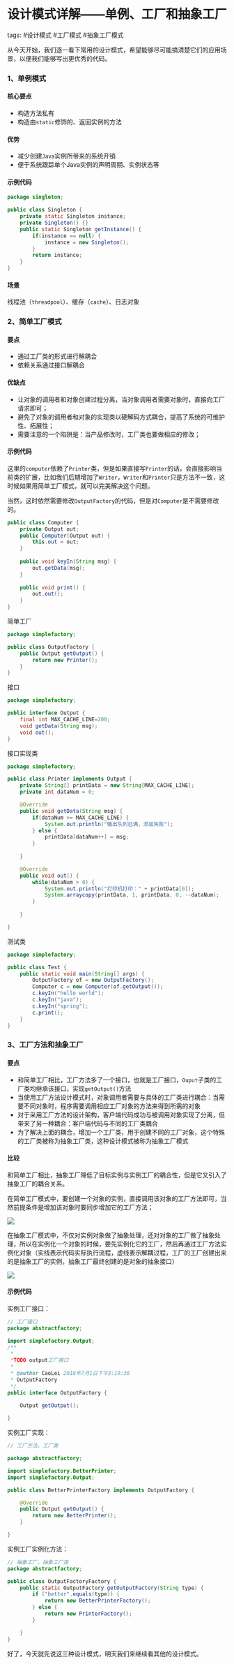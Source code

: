 # 设计模式详解——单例、工厂和抽象工厂
tags: #设计模式 #工厂模式 #抽象工厂模式

从今天开始，我们逐一看下常用的设计模式，希望能够尽可能搞清楚它们的应用场景，以便我们能够写出更优秀的代码。

### 1、单例模式

#### 核心要点
- 构造方法私有
- 构造由`static`修饰的、返回实例的方法

#### 优势
- 减少创建`Java`实例所带来的系统开销
- 便于系统跟踪单个Java实例的声明周期、实例状态等

#### 示例代码

```java
package singleton;

public class Singleton {
    private static Singleton instance;
    private Singleton() {}
    public static Singleton getInstance() {
        if(instance == null) {
            instance = new Singleton();
        }
        return instance;
    }
}

```

#### 场景

线程池（`threadpool`）、缓存（`cache`）、日志对象

### 2、简单工厂模式

#### 要点
- 通过工厂类的形式进行解耦合
- 依赖关系通过接口解耦合

#### 优缺点
- 让对象的调用者和对象创建过程分离，当对象调用者需要对象时，直接向工厂请求即可；
- 避免了对象的调用者和对象的实现类以硬解码方式耦合，提高了系统的可维护性、拓展性；
- 需要注意的一个陷阱是：当产品修改时，工厂类也要做相应的修改；

#### 示例代码

这里的`computer`依赖了`Printer`类，但是如果直接写`Printer`的话，会直接影响当前类的扩展，比如我们后期增加了`Writer`，`Writer`和`Printer`只是方法不一致，这时候如果用简单工厂模式，就可以完美解决这个问题。

当然，这时依然需要修改`OutputFactory`的代码，但是对`Computer`是不需要修改的。

```java
public class Computer {
    private Output out;
    public Computer(Output out) {
        this.out = out;
    }
    
    public void keyIn(String msg) {
        out.getData(msg);
    }
    
    public void print() {
        out.out();
    }
}
```

简单工厂

```java
package simplefactory;

public class OutputFactory {
    public Output getOutput() {
        return new Printer();
    }
}
```

接口

```java
package simplefactory;

public interface Output {
    final int MAX_CACHE_LINE=200;
    void getData(String msg);
    void out();
}
```

接口实现类

```java
package simplefactory;

public class Printer implements Output {
    private String[] printData = new String[MAX_CACHE_LINE];
    private int dataNum = 0;

    @Override
    public void getData(String msg) {
        if(dataNum >= MAX_CACHE_LINE) {
            System.out.println("输出队列已满，添加失败");
        } else {
            printData[dataNum++] = msg;
        }
        
    }

    @Override
    public void out() {
        while(dataNum > 0) {
            System.out.println("打印机打印：" + printData[0]);
            System.arraycopy(printData, 1, printData, 0, --dataNum);
        }
        
    }

}
```

测试类

```java
package simplefactory;

public class Test {
    public static void main(String[] args) {
        OutputFactory of = new OutputFactory();
        Computer c = new Computer(of.getOutput());
        c.keyIn("hello world");
        c.keyIn("java");
        c.keyIn("spring");
        c.print();
    }
}
```

### 3、工厂方法和抽象工厂

#### 要点
- 和简单工厂相比，工厂方法多了一个接口，也就是工厂接口，`Ouput`子类的工厂类均继承该接口，实现`getOutput()`方法
- 当使用工厂方法设计模式时，对象调用者需要与具体的工厂类进行耦合：当需要不同对象时，程序需要调用相应工厂对象的方法来得到所需的对象
- 对于采用工厂方法的设计架构，客户端代码成功与被调用对象实现了分离，但带来了另一种耦合：客户端代码与不同的工厂类耦合
- 为了解决上面的耦合，增加一个工厂类，用于创建不同的工厂对象，这个特殊的工厂类被称为抽象工厂类，这种设计模式被称为抽象工厂模式

#### 比较

和简单工厂相比，抽象工厂降低了目标实例与实例工厂的耦合性，但是它又引入了抽象工厂的耦合关系。

在简单工厂模式中，要创建一个对象的实例，直接调用该对象的工厂方法即可，当然前提条件是增加该对象时要同步增加它的工厂方法；

![](https://syske-pic-bed.oss-cn-hangzhou.aliyuncs.com/imgs/blog/20211009214146.png)

在抽象工厂模式中，不仅对实例对象做了抽象处理，还对对象的工厂做了抽象处理，所以在实例化一个对象的时候，要先实例化它的工厂，然后再通过工厂方法实例化对象（实线表示代码实际执行流程，虚线表示解耦过程，工厂的工厂创建出来的是抽象工厂的实例，抽象工厂最终创建的是对象的抽象接口）

![](https://syske-pic-bed.oss-cn-hangzhou.aliyuncs.com/imgs/blog/20211009214606.png)

#### 示例代码

实例工厂接口：

```java
// 工厂接口
package abstractfactory;

import simplefactory.Output;
/**
 * 
 *TODO output工厂接口
 *
 * @author CaoLei 2018年7月1日下午3:19:36
 * OutputFactory
 */
public interface OutputFactory {
    
    Output getOutput();

}

```

实例工厂实现：

```java
// 工厂方法，工厂类

package abstractfactory;

import simplefactory.BetterPrinter;
import simplefactory.Output;

public class BetterPrinterFactory implements OutputFactory {

    @Override
    public Output getOutput() {
        return new BetterPrinter();
    }

}

```

实例工厂实例化方法：

```java
// 抽象工厂，抽象工厂类
package abstractfactory;

public class OutputFactoryFactory {
    public static OutputFactory getOutputFactory(String type) {
        if ("better".equals(type)) {
            return new BetterPrinterFactory();
        } else {
            return new PrinterFactory();
        }

    }
}

```

好了，今天就先说这三种设计模式，明天我们来继续看其他的设计模式。